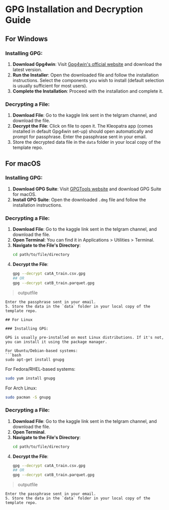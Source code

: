 
# GPG Installation and Decryption Guide

## For Windows

### Installing GPG:

1. **Download Gpg4win**: Visit [Gpg4win's official website](https://www.gpg4win.org/) and download the latest version.
2. **Run the Installer**: Open the downloaded file and follow the installation instructions. Select the components you wish to install (default selection is usually sufficient for most users).
3. **Complete the Installation**: Proceed with the installation and complete it.

### Decrypting a File:

1. **Download File**: Go to the kaggle link sent in the telgram channel, and download the file. 
2. **Decrypt the File**:
   Click on file to open it. The Kleopatra app (comes installed in default Gpg4win set-up) should open automatically and prompt for passphrase. Enter the passphrase sent in your email.
3. Store the decrypted data file in the `data` folder in your local copy of the template repo.

## For macOS

### Installing GPG:

1. **Download GPG Suite**: Visit [GPGTools website](https://gpgtools.org/) and download GPG Suite for macOS.
2. **Install GPG Suite**: Open the downloaded `.dmg` file and follow the installation instructions.

### Decrypting a File:

1. **Download File**: Go to the kaggle link sent in the telgram channel, and download the file. 
2. **Open Terminal**: You can find it in Applications > Utilities > Terminal.
3. **Navigate to the File's Directory**:
   ```bash
   cd path/to/file/directory
   ```
4. **Decrypt the File**:
   ```bash
   gpg --decrypt catA_train.csv.gpg
   ## OR
   gpg --decrypt catB_train.parquet.gpg
> outputfile
   ```
   Enter the passphrase sent in your email.
5. Store the data in the `data` folder in your local copy of the template repo.

## For Linux

### Installing GPG:

GPG is usually pre-installed on most Linux distributions. If it's not, you can install it using the package manager.

For Ubuntu/Debian-based systems:
```bash
sudo apt-get install gnupg
```

For Fedora/RHEL-based systems:
```bash
sudo yum install gnupg
```

For Arch Linux:
```bash
sudo pacman -S gnupg
```

### Decrypting a File:

1. **Download File**: Go to the kaggle link sent in the telgram channel, and download the file. 
2. **Open Terminal**.
3. **Navigate to the File's Directory**:
   ```bash
   cd path/to/file/directory
   ```
4. **Decrypt the File**:
   ```bash
   gpg --decrypt catA_train.csv.gpg
   ## OR
   gpg --decrypt catB_train.parquet.gpg
> outputfile
   ```
   Enter the passphrase sent in your email. 
5. Store the data in the `data` folder in your local copy of the template repo.
